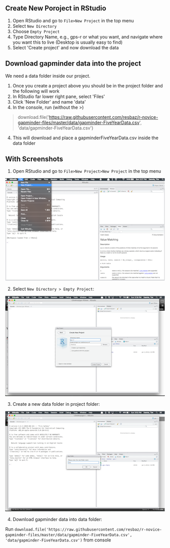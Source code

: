 ## Create New Poroject in RStudio

1. Open RStudio and go to `File>New Project` in the top menu
2. Select `New Directory`
3. Choose `Empty Project`
4. Type Directory Name, e.g., gps-r or what you want, and navigate where you want this to live (Desktop is usually easy to find)
5. Select 'Create project' and now download the data

## Download gapminder data into the project

We need a data folder inside our project. 

1. Once you create a project above you should be in the project folder and the following will work 
2. In RStudio far lower right pane, select 'Files' 
2. Click 'New Folder' and name 'data'
3. In the console, run (without the >)
> download.file('https://raw.githubusercontent.com/resbaz/r-novice-gapminder-files/master/data/gapminder-FiveYearData.csv', 'data/gapminder-FiveYearData.csv')
4. This will download and place a gapminderFiveYearData.csv inside the data folder 

## With Screenshots

1. Open RStudio and go to `File>New Project>New Project` in the top menu  

![Create New project](assets/file-newproject.png "Create new project")

2. Select `New Directory > Empty Project`:  

[![Name New project](assets/create-new-project-dir.png "Create new project dir")](assets/create-proj-name-dir.png)

3. Create a new data folder in project folder: 

[![New data folder](assets/create-data-new-folder-small.png "Create data folder")](assets/create-data-folder-big.png)

4. Download gapminder data into data folder: 

Run `download.file('https://raw.githubusercontent.com/resbaz/r-novice-gapminder-files/master/data/gapminder-FiveYearData.csv', 'data/gapminder-FiveYearData.csv')` from console




